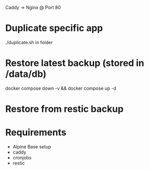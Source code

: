 Caddy -> Nginx @ Port 80

# Duplicate specific app
./duplicate.sh in folder

# Restore latest backup (stored in /data/db)
docker compose down -v && docker compose up -d

# Restore from restic backup

# Requirements

- Alpine Base setup
- caddy
- cronjobs
- restic